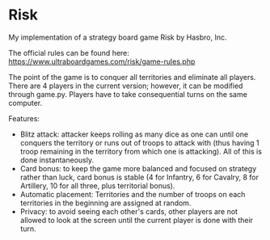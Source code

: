 # Risk
My implementation of a strategy board game Risk by Hasbro, Inc.

The official rules can be found here: https://www.ultraboardgames.com/risk/game-rules.php

The point of the game is to conquer all territories and eliminate all players. There are 4 players in the current version; however, it can be modified through game.py. Players have to take consequential turns on the same computer.

Features:
- Blitz attack: attacker keeps rolling as many dice as one can until one conquers the territory or runs out of troops to attack with (thus having 1 troop remaining in the territory from which one is attacking). All of this is done instantaneously.
- Card bonus: to keep the game more balanced and focused on strategy rather than luck, card bonus is stable (4 for Infantry, 6 for Cavalry, 8 for Artillery, 10 for all three, plus territorial bonus).
- Automatic placement: Territories and the number of troops on each territories in the beginning are assigned at random.
- Privacy: to avoid seeing each other's cards, other players are not allowed to look at the screen until the current player is done with their turn.
